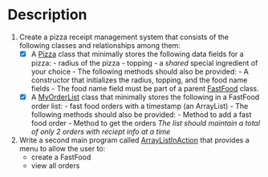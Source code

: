 # Description
1. Create a pizza receipt management system that consists of the following classes and relationships among them:
    - [x] A [Pizza](Pizza.java) class that minimally stores the following data fields for a pizza:
            - radius of the pizza
            - topping
            - a *shared* special ingredient of your choice 
            - The following methods should also be provided:
                - A constructor that initializes the radius, topping, and the food name fields
                    - The food name field must be part of a parent [FastFood](FastFood.java) class.
    - [x] A [MyOrderList](MyOrderList.java) class that minimally stores the following in a FastFood order list:
            - fast food orders with a timestamp (an ArrayList)
            - The following methods should also be provided:
                - Method to add a fast food order 
                - Method to get the orders
            *The list should maintain a total of only 2 orders with reciept info at a time*

2. Write a second main program called [ArrayListInAction](ArrayListInAction.java) that provides a menu to allow the user to: 
    - create a FastFood 
    - view all orders 